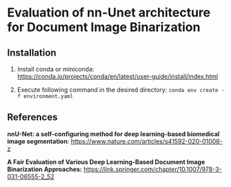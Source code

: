 # Evaluation of nn-Unet architecture for Document Image Binarization
## Installation
1. Install conda or miniconda: https://conda.io/projects/conda/en/latest/user-guide/install/index.html

2. Execute following command in the desired directory: ``conda env create -f environment.yaml``
## References
**nnU-Net: a self-configuring method for deep learning-based biomedical image segmentation**: https://www.nature.com/articles/s41592-020-01008-z

**A Fair Evaluation of Various Deep Learning-Based Document Image Binarization Approaches:** https://link.springer.com/chapter/10.1007/978-3-031-06555-2_52
